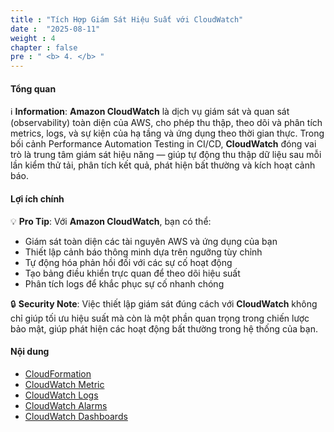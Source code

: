 ```yaml
---
title : "Tích Hợp Giám Sát Hiệu Suất với CloudWatch"
date :  "2025-08-11" 
weight : 4
chapter : false
pre : " <b> 4. </b> "
---
```


#### Tổng quan
ℹ️ **Information**: **Amazon CloudWatch** là dịch vụ giám sát và quan sát (observability) toàn diện của AWS, cho phép thu thập, theo dõi và phân tích metrics, logs, và sự kiện của hạ tầng và ứng dụng theo thời gian thực. Trong bối cảnh Performance Automation Testing in CI/CD, **CloudWatch** đóng vai trò là trung tâm giám sát hiệu năng — giúp tự động thu thập dữ liệu sau mỗi lần kiểm thử tải, phân tích kết quả, phát hiện bất thường và kích hoạt cảnh báo.


#### Lợi ích chính
💡 **Pro Tip**: Với **Amazon CloudWatch**, bạn có thể:
  + Giám sát toàn diện các tài nguyên AWS và ứng dụng của bạn
  + Thiết lập cảnh báo thông minh dựa trên ngưỡng tùy chỉnh
  + Tự động hóa phản hồi đối với các sự cố hoạt động
  + Tạo bảng điều khiển trực quan để theo dõi hiệu suất
  + Phân tích logs để khắc phục sự cố nhanh chóng

🔒 **Security Note**: Việc thiết lập giám sát đúng cách với **CloudWatch** không chỉ giúp tối ưu hiệu suất mà còn là một phần quan trọng trong chiến lược bảo mật, giúp phát hiện các hoạt động bất thường trong hệ thống của bạn.

#### Nội dung 
  - [CloudFormation](4.1-cloudformation/)
  - [CloudWatch Metric](4.2-metric/)
  - [CloudWatch Logs](4.3-logs/)
  - [CloudWatch Alarms](4.4-alarms/)
  - [CloudWatch Dashboards](4.5-dashboards/)